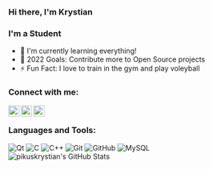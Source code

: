 ### Hi there, I'm Krystian 


### I'm a Student

- 🌱 I'm currently learning everything!
- 🥅 2022 Goals: Contribute more to Open Source projects
- ⚡ Fun Fact: I love to train in the gym and play voleyball




### Connect with me:
[<img align="left" alt="pikuskrystian  | YouTube"  width="22px" src="[https://cdn.jsdelivr.net/npm/simple-icons@v3/icons/linkedin.svg](https://img.icons8.com/color/344/linkedin-circled--v1.png)" />](https://www.linkedin.com/in/krystian-pikus-531201213/)
[<img align="left" alt="google.com" width="22px" src="https://cdn.jsdelivr.net/npm/simple-icons@v3/icons/gmail.svg" />](mailto:pikuskrystian@gmail.com)

[<img align="left" alt="google.com" width="22px" src="https://cdn.jsdelivr.net/npm/simple-icons@v3/icons/instagram.svg" />](https://www.instagram.com/krystianpikus/)





<br/>

### Languages and Tools:

![Qt](https://img.shields.io/badge/Qt-%23217346.svg?style=for-the-badge&logo=Qt&logoColor=white)
![C](https://img.shields.io/badge/c-%2300599C.svg?style=for-the-badge&logo=c&logoColor=white)
![C++](https://img.shields.io/badge/c++-%2300599C.svg?style=for-the-badge&logo=c%2B%2B&logoColor=white)
![Git](https://img.shields.io/badge/git-%23F05033.svg?style=for-the-badge&logo=git&logoColor=white)
![GitHub](https://img.shields.io/badge/github-%23121011.svg?style=for-the-badge&logo=github&logoColor=white)
![MySQL](https://img.shields.io/badge/mysql-%2300f.svg?style=for-the-badge&logo=mysql&logoColor=white)
<br/>
<img align="left" alt="pikuskrystian's GitHub Stats" src="https://github-readme-stats.vercel.app/api?username=pikuskrystian&show_icons=treu&hide_border=true"   />




